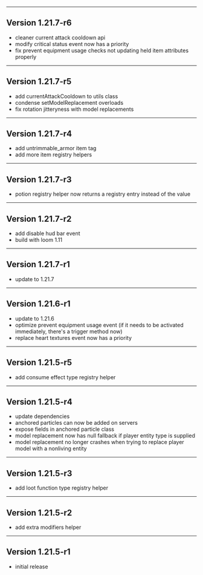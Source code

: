 ------------------------------------------------------
Version 1.21.7-r6
------------------------------------------------------
- cleaner current attack cooldown api
- modify critical status event now has a priority
- fix prevent equipment usage checks not updating held item attributes properly

------------------------------------------------------
Version 1.21.7-r5
------------------------------------------------------
- add currentAttackCooldown to utils class
- condense setModelReplacement overloads
- fix rotation jitteryness with model replacements

------------------------------------------------------
Version 1.21.7-r4
------------------------------------------------------
- add untrimmable_armor item tag
- add more item registry helpers

------------------------------------------------------
Version 1.21.7-r3
------------------------------------------------------
- potion registry helper now returns a registry entry instead of the value

------------------------------------------------------
Version 1.21.7-r2
------------------------------------------------------
- add disable hud bar event
- build with loom 1.11

------------------------------------------------------
Version 1.21.7-r1
------------------------------------------------------
- update to 1.21.7

------------------------------------------------------
Version 1.21.6-r1
------------------------------------------------------
- update to 1.21.6
- optimize prevent equipment usage event (if it needs to be activated immediately, there's a trigger method now)
- replace heart textures event now has a priority

------------------------------------------------------
Version 1.21.5-r5
------------------------------------------------------
- add consume effect type registry helper

------------------------------------------------------
Version 1.21.5-r4
------------------------------------------------------
- update dependencies
- anchored particles can now be added on servers
- expose fields in anchored particle class
- model replacement now has null fallback if player entity type is supplied
- model replacement no longer crashes when trying to replace player model with a nonliving entity

------------------------------------------------------
Version 1.21.5-r3
------------------------------------------------------
- add loot function type registry helper

------------------------------------------------------
Version 1.21.5-r2
------------------------------------------------------
- add extra modifiers helper

------------------------------------------------------
Version 1.21.5-r1
------------------------------------------------------
- initial release